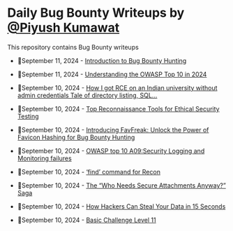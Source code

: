 # Daily Bug Bounty Writeups by [@Piyush Kumawat](https://twitter.com/piyush_supiy) 
This repository contains Bug Bounty writeups

<!-- BLOG-POST-LIST:START -->
 - 💯September 11, 2024 - [Introduction to Bug Bounty Hunting](https://medium.com/@kanishkar22052004/introduction-to-bug-bounty-hunting-183f133c7d0d?source=rss------bug_bounty-5) 

 - 💯September 11, 2024 - [Understanding the OWASP Top 10 in 2024](https://medium.com/@bootstrapsecurity/understanding-the-owasp-top-10-in-2024-245b600737f9?source=rss------bug_bounty-5) 

 - 💯September 10, 2024 - [How I got RCE on an Indian university without admin credentials Tale of directory listing, SQL…](https://medium.com/@alimuhammadsecured/how-i-got-rce-on-an-indian-university-without-admin-credentials-tale-of-directory-listing-sql-1f77e2933011?source=rss------bug_bounty-5) 

 - 💯September 10, 2024 - [Top Reconnaissance Tools for Ethical Security Testing](https://medium.com/@ajaynaikhack/top-reconnaissance-tools-for-ethical-security-testing-2b4088106b81?source=rss------bug_bounty-5) 

 - 💯September 10, 2024 - [Introducing FavFreak: Unlock the Power of Favicon Hashing for Bug Bounty Hunting](https://medium.com/@unreal_umber_hyena_37/introducing-favfreak-unlock-the-power-of-favicon-hashing-for-bug-bounty-hunting-0361dbb629c3?source=rss------bug_bounty-5) 

 - 💯September 10, 2024 - [OWASP top 10 A09:Security Logging and Monitoring failures](https://medium.com/@shivamsharma.ss484/owasp-top-10-a09-security-logging-and-monitoring-failures-e2f4bdc50fbe?source=rss------bug_bounty-5) 

 - 💯September 10, 2024 - [‘find’ command for Recon](https://medium.com/@DatBoyBlu3/find-command-for-recon-4f3cf296c5d5?source=rss------bug_bounty-5) 

 - 💯September 10, 2024 - [The “Who Needs Secure Attachments Anyway?” Saga](https://medium.com/@shobitsharma/the-who-needs-secure-attachments-anyway-saga-6026dc61a371?source=rss------bug_bounty-5) 

 - 💯September 10, 2024 - [How Hackers Can Steal Your Data in 15 Seconds](https://medium.com/@kerstan/how-hackers-can-steal-your-data-in-15-seconds-798bbed9cbac?source=rss------bug_bounty-5) 

 - 💯September 10, 2024 - [Basic Challenge Level 11](https://aftab700.medium.com/basic-challenge-level-11-eaa689246c31?source=rss------bug_bounty-5) 
<!-- BLOG-POST-LIST:END -->
